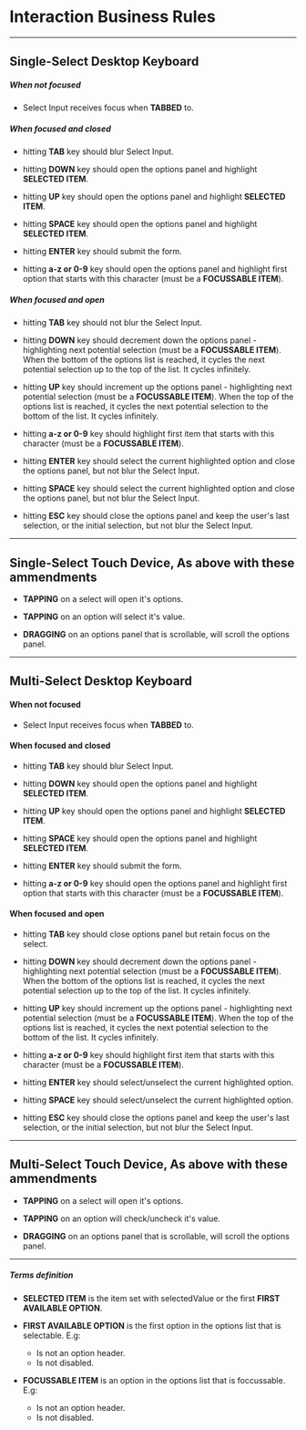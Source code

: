 # Interaction Business Rules

---

## Single-Select Desktop Keyboard

##### When not focused

- Select Input receives focus when **TABBED** to.

##### When focused and closed

- hitting **TAB** key should blur Select Input.

- hitting **DOWN** key should open the options panel and highlight **SELECTED ITEM**.

- hitting **UP** key should open the options panel and highlight **SELECTED ITEM**.

- hitting **SPACE** key should open the options panel and highlight **SELECTED ITEM**.

- hitting **ENTER** key should submit the form.

- hitting **a-z or 0-9** key should open the options panel and highlight first option that starts with this character (must be a **FOCUSSABLE ITEM**).

##### When focused and open

- hitting **TAB** key should not blur the Select Input.

- hitting **DOWN** key should decrement down the options panel - highlighting next potential selection (must be a **FOCUSSABLE ITEM**). When the bottom of the options list is reached, it cycles the next potential selection up to the top of the list. It cycles infinitely.

- hitting **UP** key should increment up the options panel - highlighting next potential selection (must be a **FOCUSSABLE ITEM**). When the top of the options list is reached, it cycles the next potential selection to the bottom of the list. It cycles infinitely.

- hitting **a-z or 0-9** key should highlight first item that starts with this character (must be a **FOCUSSABLE ITEM**).

- hitting **ENTER** key should select the current highlighted option and close the options panel, but not blur the Select Input.

- hitting **SPACE** key should select the current highlighted option and close the options panel, but not blur the Select Input.

- hitting **ESC** key should close the options panel and keep the user's last selection, or the initial selection, but not blur the Select Input.

---

## Single-Select Touch Device, As above with these ammendments

- **TAPPING** on a select will open it's options.

- **TAPPING** on an option will select it's value.

- **DRAGGING** on an options panel that is scrollable, will scroll the options panel.

---

## Multi-Select Desktop Keyboard

#### When not focused

- Select Input receives focus when **TABBED** to.

#### When focused and closed

- hitting **TAB** key should blur Select Input.

- hitting **DOWN** key should open the options panel and highlight **SELECTED ITEM**.

- hitting **UP** key should open the options panel and highlight **SELECTED ITEM**.

- hitting **SPACE** key should open the options panel and highlight **SELECTED ITEM**.

- hitting **ENTER** key should submit the form.

- hitting **a-z or 0-9** key should open the options panel and highlight first option that starts with this character (must be a **FOCUSSABLE ITEM**).


#### When focused and open

- hitting **TAB** key should close options panel but retain focus on the select.

- hitting **DOWN** key should decrement down the options panel - highlighting next potential selection (must be a **FOCUSSABLE ITEM**). When the bottom of the options list is reached, it cycles the next potential selection up to the top of the list. It cycles infinitely.

- hitting **UP** key should increment up the options panel - highlighting next potential selection (must be a **FOCUSSABLE ITEM**). When the top of the options list is reached, it cycles the next potential selection to the bottom of the list. It cycles infinitely.

- hitting **a-z or 0-9** key should highlight first item that starts with this character (must be a **FOCUSSABLE ITEM**).

- hitting **ENTER** key should select/unselect the current highlighted option.

- hitting **SPACE** key should select/unselect the current highlighted option.

- hitting **ESC** key should close the options panel and keep the user's last selection, or the initial selection, but not blur the Select Input.

---

## Multi-Select Touch Device, As above with these ammendments

- **TAPPING** on a select will open it's options.

- **TAPPING** on an option will check/uncheck it's value.

- **DRAGGING** on an options panel that is scrollable, will scroll the options panel.

---

##### Terms definition
- **SELECTED ITEM** is the item set with selectedValue or the first **FIRST AVAILABLE OPTION**.

- **FIRST AVAILABLE OPTION** is the first option in the options list that is selectable. E.g:
  - Is not an option header.
  - Is not disabled.

- **FOCUSSABLE ITEM** is an option in the options list that is foccussable. E.g:
  - Is not an option header.
  - Is not disabled.

